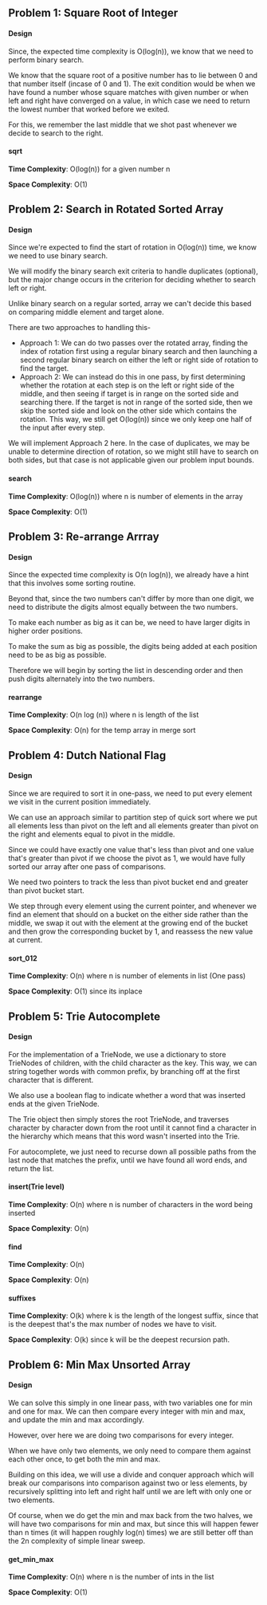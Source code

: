 ## Problem 1: Square Root of Integer

#### __Design__ 

Since, the expected time complexity is O(log(n)), we know that 
we need to perform binary search. 

We know that the square root of a positive number has to lie between
0 and that number itself (incase of 0 and 1). 
The exit condition would be when we have found a number whose square matches with given number or when 
left and right have converged on a value, in which case we need to 
return the lowest number that worked before we exited. 

For this, we remember the last middle that we shot past whenever we decide to search 
to the right.


#### __sqrt__  

**Time Complexity**: O(log(n)) for a given number n

**Space Complexity**: O(1)


## Problem 2: Search in Rotated Sorted Array

#### __Design__ 

Since we're expected to find the start of rotation in O(log(n)) time, 
we know we need to use binary search.

We will modify the binary search exit criteria to handle duplicates (optional), but
the major change occurs in the criterion for deciding whether to search left or right.

Unlike binary search on a regular sorted, array we can't decide this based on comparing
middle element and target alone. 

There are two approaches to handling this- 
- Approach 1: We  can do two passes over the rotated array, finding the index of 
rotation first  using a regular binary search and then launching a second regular binary search on either the left or 
right side of rotation to find the target.
- Approach 2: We can instead do this in one pass, by first determining whether the 
rotation at each step is on the left or right side of the middle, and then seeing if
target is in range on the sorted side and searching there. If the target is not in range
of the sorted side, then we skip the sorted side and look on the other side which contains 
the rotation. This way, we still get O(log(n)) since we only keep one half of the input after
every step.

We will implement Approach 2 here. In the case of duplicates, we may be unable to determine
direction of rotation, so we might still have to search on both sides, but that case is not applicable
given our problem input bounds.


#### __search__  

**Time Complexity**: O(log(n)) where n is number of elements in the array

**Space Complexity**: O(1)

## Problem 3: Re-arrange Arrray

#### __Design__ 

Since the expected time complexity is O(n log(n)), we already have a hint that 
this involves some sorting routine.

Beyond that, since the two numbers can't differ by more than one digit, we need to 
distribute the digits almost equally between the two numbers.

To make each number as big as it can be, we need to have larger digits in higher order positions.

To make the sum as big as possible, the digits being added at each position need to be 
as big as possible.

Therefore we will begin by sorting the list in descending order and then push digits
alternately into the two numbers.

#### __rearrange__  

**Time Complexity**: O(n log (n)) where n is length of the list

**Space Complexity**: O(n) for the temp array in merge sort


## Problem 4: Dutch National Flag

#### __Design__ 

Since we are required to sort it in one-pass, we need to put every element we visit
in the current position immediately. 

We can use an approach similar to partition step of quick sort where we put all 
elements less than pivot on the left and all elements greater than pivot on the right
and elements equal to pivot in the middle.

Since we could have exactly one value that's less than pivot and one value that's 
greater than pivot if we choose the pivot as 1, we would have fully sorted our array
after one pass of comparisons.

We need two pointers to track the less than pivot bucket end and greater than pivot bucket start.

We step through every element using the current pointer, and whenever we find an element that
should on a bucket on the either side rather than the middle, we swap it out with the element at the 
growing end of the bucket and then grow the corresponding bucket by 1, and reassess the new value at current.




#### __sort_012__  

**Time Complexity**: O(n) where n is number of elements in list (One pass)

**Space Complexity**: O(1) since its inplace


## Problem 5: Trie Autocomplete

#### __Design__ 

For the implementation of a TrieNode, we use a dictionary to store TrieNodes of 
children, with the child character as the key. This way, we can string together 
words with common prefix, by branching off at the first character that is different.

We also use a boolean flag to indicate whether a word that was inserted ends at 
the given TrieNode.

The Trie object then simply stores the root TrieNode, and traverses character by 
character down from the root until it cannot find a character in the hierarchy 
which means that this word wasn't inserted into the Trie.

For autocomplete, we just need to recurse down all possible paths from the last
node that matches the prefix, until we have found all word ends, and return the list. 



#### __insert(Trie level)__  

**Time Complexity**: O(n) where n is number of characters in the word being inserted

**Space Complexity**: O(n)


#### __find__  

**Time Complexity**: O(n) 

**Space Complexity**: O(n)



#### __suffixes__  

**Time Complexity**: O(k) where k is the length of the longest suffix, since that is the deepest that's the max number of nodes we have to visit.

**Space Complexity**: O(k) since k will be the deepest recursion path.


## Problem 6: Min Max Unsorted Array

#### __Design__ 

We can solve this simply in one linear pass, with two variables one for min and one for max.
We can then compare every integer with min and max, and update the min and max accordingly.

However, over here we are doing two comparisons for every integer.

When we have only two elements, we only need to compare them against each other once,
to get both the min and max.

Building on this idea, we will use a divide and conquer approach which will break
our comparisons into comparison against two or less elements, by recursively splitting
into left and right half until we are left with only one or two elements.

Of course, when we do get the min and max back from the two halves, we will have two comparisons
for min and max, but since this will happen fewer than n times (it will happen roughly log(n) times)
we are still better off than the 2n complexity of simple linear sweep. 

#### __get_min_max__  

**Time Complexity**: O(n) where n is the number of ints in the list

**Space Complexity**: O(1)

